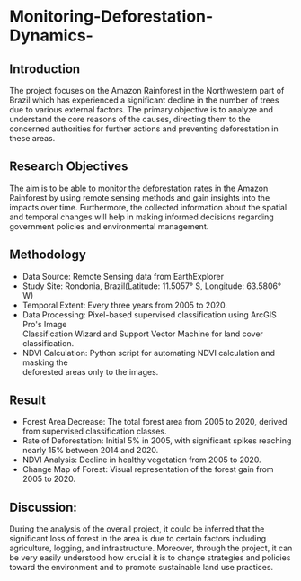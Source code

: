 # Monitoring-Deforestation-Dynamics-

## Introduction
The project focuses on the Amazon Rainforest in the Northwestern part of Brazil which has experienced a significant decline in the number of trees due to various external factors. The primary objective is to analyze and understand the core reasons of the causes, directing them to the concerned authorities for further actions and preventing deforestation in these areas.

## Research Objectives
The aim is to be able to monitor the deforestation rates in the Amazon Rainforest by using remote sensing methods and gain insights into the impacts over time. Furthermore, the collected information about the spatial and temporal changes will help in making informed decisions regarding government policies and environmental management. 

## Methodology
- Data Source: Remote Sensing data from EarthExplorer
- Study Site: Rondonia, Brazil(Latitude: 11.5057° S, Longitude: 63.5806° W)
- Temporal Extent: Every three years from 2005 to 2020.
- Data Processing: Pixel-based supervised classification using ArcGIS Pro's Image     
                   Classification Wizard and Support Vector Machine for land cover 
                   classification.
- NDVI Calculation: Python script for automating NDVI calculation and masking the   
                    deforested areas only to the images.

## Result
- Forest Area Decrease: The total forest area from 2005 to 2020, derived from 
                        supervised classification classes.
- Rate of Deforestation: Initial 5% in 2005, with significant spikes reaching nearly                            15% between 2014 and 2020.
- NDVI Analysis: Decline in healthy vegetation from 2005 to 2020.
- Change Map of Forest: Visual representation of the forest gain from 2005 to 2020.

## Discussion: 
During the analysis of the overall project, it could be inferred that the significant loss of forest in the area is due to certain factors including agriculture, logging, and infrastructure. Moreover, through the project, it can be very easily understood how crucial it is to change strategies and policies toward the environment and to promote sustainable land use practices.



